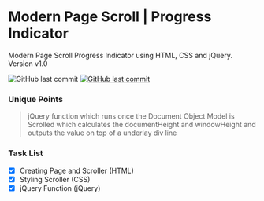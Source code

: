 # Modern Page Scroll | Progress Indicator

Modern Page Scroll Progress Indicator using HTML, CSS and jQuery. Version v1.0

<img alt="GitHub last commit" src="https://img.shields.io/github/last-commit/mogrady-git/Modern-Frontend-Components">
<a href="https://mogrady-git.github.io/Modern-Frontend-Components/"><img alt="GitHub last commit" src="https://img.shields.io/badge/Version%201.0-Launch%20Website-green"></a>

### Unique Points

> jQuery function which runs once the Document Object Model is Scrolled which calculates the documentHeight and windowHeight and outputs the value on top of a underlay div line

### Task List

- [x] Creating Page and Scroller (HTML)
- [x] Styling Scroller (CSS)
- [x] jQuery Function (jQuery)
